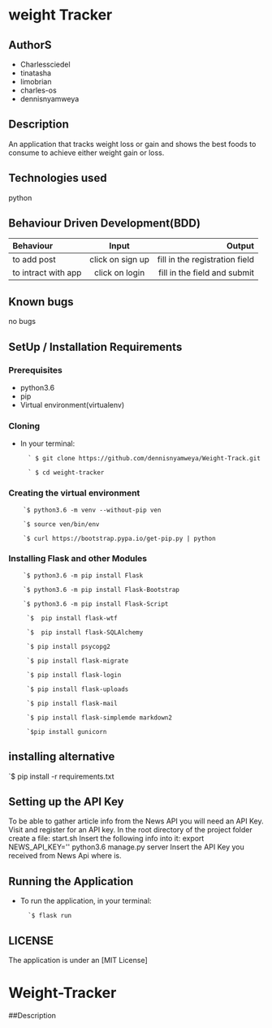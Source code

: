 
# weight Tracker

## AuthorS

* Charlessciedel
* tinatasha
* limobrian
* charles-os
* dennisnyamweya

## Description

An application that tracks weight loss or gain and shows the best foods to consume to achieve either weight gain or loss.

## Technologies used

python

## Behaviour Driven Development(BDD)

| Behaviour | Input | Output |
| :---------------- | :---------------: | ------------------: |
| to add post | click on sign up |  fill in the registration field |
| to intract with app | click on login | fill in the field  and submit |

## Known bugs

no bugs

## SetUp / Installation Requirements

### Prerequisites

* python3.6
* pip
* Virtual environment(virtualenv)

### Cloning

* In your terminal:

        ` $ git clone https://github.com/dennisnyamweya/Weight-Track.git 

        ` $ cd weight-tracker

### Creating the virtual environment

        `$ python3.6 -m venv --without-pip ven

        `$ source ven/bin/env

        `$ curl https://bootstrap.pypa.io/get-pip.py | python

### Installing Flask and other Modules

        `$ python3.6 -m pip install Flask

        `$ python3.6 -m pip install Flask-Bootstrap

        `$ python3.6 -m pip install Flask-Script
        
         `$  pip install flask-wtf 
         
         `$  pip install flask-SQLAlchemy 
         
         `$ pip install psycopg2 
         
         `$ pip install flask-migrate 
         
         `$ pip install flask-login
         
         `$ pip install flask-uploads
         
         `$ pip install flask-mail
         
         `$ pip install flask-simplemde markdown2
         
         `$pip install gunicorn
## installing alternative

`$ pip install -r requirements.txt

## Setting up the API Key

To be able to gather article info from the News API you will need an API Key.
Visit     and register for an API key.
In the root directory of the project folder create a file: start.sh
Insert the following info into it:
export NEWS_API_KEY=''
python3.6 manage.py server
Insert the API Key you received from News Api where is.

## Running the Application

* To run the application, in your terminal:

        `$ flask run

## LICENSE

The application is under an [MIT License]
# Weight-Tracker

##Description



